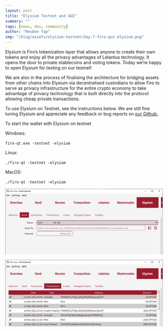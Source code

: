 ```yaml
---
layout: post
title: "Elysium Testnet and GUI"
summary: ""
tags: [news, dev, community]
author: "Reuben Yap"
img: "/blog/assets/elysium-testnet/day-7-firo-gui-elysium.png"
---
```


Elysium is Firo’s tokenization layer that allows anyone to create their own tokens and enjoy all the privacy advantages of Lelantus technology. It opens the door to private stablecoins and voting tokens. Today we’re happy to open Elysium for testing on our testnet!

We are also in the process of finalising the architecture for bridging assets from other chains into Elysium via decentralised custodians to allow Firo to serve as privacy infrastructure for the entire crypto economy to take advantage of privacy technology that is built directly into the protocol allowing cheap private transactions.

To use Elysium on Testnet, see the instructions below. We are still fine tuning Elysium and appreciate any feedback or bug reports on [our Github.](https://github.com/firoorg/firo/issues)

To start the wallet with Elysium on testnet

Windows:

`firo-qt.exe -testnet -elysium`

Linux:

`./firo-qt -testnet -elysium`

MacOS:

`./firo-qt -testnet -elysium`

![](/blog/assets/elysium-testnet/elysium-testnet-01.png)

![](/blog/assets/elysium-testnet/elysium-testnet-02.png)